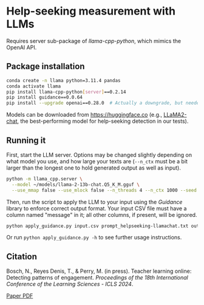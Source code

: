 # Help-seeking measurement with LLMs

Requires server sub-package of *llama-cpp-python*, which mimics the OpenAI API.

## Package installation

```bash
conda create -n llama python=3.11.4 pandas
conda activate llama
pip install llama-cpp-python[server]==0.2.14
pip install guidance==0.0.64
pip install --upgrade openai==0.28.0  # Actually a downgrade, but needed
```

Models can be downloaded from <https://huggingface.co> (e.g., [LLaMA2-chat](https://huggingface.co/TheBloke/Llama-2-13B-chat-GGUF), the best-performing model for help-seeking detection in our tests).

## Running it

First, start the LLM server. Options may be changed slightly depending on what model you use, and how large your texts are (`--n_ctx` must be a bit larger than the longest one to hold generated output as well as input).

```bash
python -m llama_cpp.server \
  --model ~/models/llama-2-13b-chat.Q5_K_M.gguf \
  --use_mmap false --use_mlock false --n_threads 4 --n_ctx 1000 --seed 1
```

Then, run the script to apply the LLM to your input using the *Guidance* library to enforce correct output format. Your input CSV file must have a column named "message" in it; all other columns, if present, will be ignored.

```bash
python apply_guidance.py input.csv prompt_helpseeking-llamachat.txt output.csv
```

Or run `python apply_guidance.py -h` to see further usage instructions.

## Citation

Bosch, N., Reyes Denis, T., & Perry, M. (in press). Teacher learning online: Detecting patterns of engagement. *Proceedings of the 18th International Conference of the Learning Sciences - ICLS 2024*.

[Paper PDF](https://pnigel.com/papers/bosch-inpress-VGBNAUH8.pdf)
